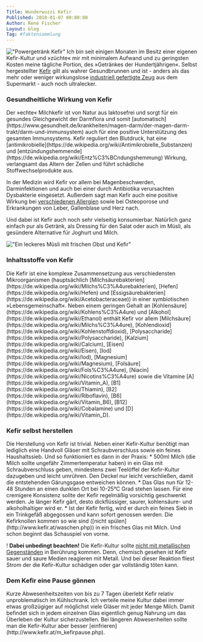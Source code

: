 ```yaml
---
Title: Wunderwuzzi Kefir
Published: 2018-01-07 00:00:00
Author: René Fischer
Layout: blog
Tag: #faktensammlung
---
```

!["Powergetränk Kefir"](2018-01-07-20-43-12.jpg)
Ich bin seit einigen Monaten im Besitz einer eigenen Kefir-Kultur und &raquo;züchte&laquo; mir mit minimalem Aufwand und zu geringsten Kosten meine tägliche Portion, des &raquo;Getränkes der Hundertjährigen&laquo;. Selbst hergestellter [Kefir](https://de.wikipedia.org/wiki/Kefir) gilt als wahrer Gesundbrunnen und ist - anders als das mehr oder weniger wirkungslose [industriell gefertigte Zeug](https://de.wikipedia.org/wiki/Kefir#%E2%80%9EKefir,_mild%E2%80%9C) aus dem Supermarkt - auch noch ultralecker.

<h3>Gesundheitliche Wirkung von Kefir</h3>
Der &raquo;echte&laquo; Milchkefir ist von Natur aus laktosefrei und sorgt für ein gesundes Gleichgewicht der Darmflora und somit [automatisch](https://www.gesundheit.de/krankheiten/magen-darm/der-magen-darm-trakt/darm-und-immunsystem) auch für eine positive Unterstützung des gesamten Immunsystems. Kefir reguliert den Blutdruck, hat eine [antimikrobielle](https://de.wikipedia.org/wiki/Antimikrobielle_Substanzen) und [entzündungshemmende](https://de.wikipedia.org/wiki/Entz%C3%BCndungshemmung) Wirkung, verlangsamt das Altern der Zellen und führt schädliche Stoffwechselprodukte aus.

In der Medizin wird Kefir vor allem bei Magenbeschwerden, Darminfektionen und auch bei einer durch Antibiotika verursachten Dysbakterie eingesetzt. Außerdem sagt man Kefir auch eine positive Wirkung bei [verschiedenen Allergien](http://www.allergie.medhost.de/newsarchiv/ist-kefir-das-wundergetraenk-der-allergiker.html) sowie bei Osteoporose und Erkrankungen von Leber, Gallenblase und Herz nach.

Und dabei ist Kefir auch noch sehr vielseitig konsumierbar. Natürlich ganz einfach pur als Getränk, als Dressing für den Salat oder auch im Müsli, als gesündere Alternative für Joghurt und Milch.

!["Ein leckeres Müsli mit frischen Obst und Kefir"](2018-01-07-09-43-12.jpg)

<h3>Inhaltsstoffe von Kefir</h3>
Die Kefir ist eine komplexe Zusammensetzung aus verschiedensten Mikroorganismen (hauptsächlich [Milchsäurebakterien](https://de.wikipedia.org/wiki/Milchs%C3%A4urebakterien), [Hefen](https://de.wikipedia.org/wiki/Hefen) und [Essigsäurebakterien](https://de.wikipedia.org/wiki/Acetobacteraceae)) in einer symbiotischen &raquo;Lebensgemeinschaft&laquo;. Neben einem geringen Gehalt an [Kohlensäure](https://de.wikipedia.org/wiki/Kohlens%C3%A4ure) und [Alkohol](https://de.wikipedia.org/wiki/Ethanol) enthält Kefir vor allem [Milchsäure](https://de.wikipedia.org/wiki/Milchs%C3%A4ure), [Kohlendioxid](https://de.wikipedia.org/wiki/Kohlenstoffdioxid), [Polysaccharide](https://de.wikipedia.org/wiki/Polysaccharide), [Kalzium](https://de.wikipedia.org/wiki/Calcium), [Eisen](https://de.wikipedia.org/wiki/Eisen), [Iod](https://de.wikipedia.org/wiki/Iod), [Magnesium](https://de.wikipedia.org/wiki/Magnesium), [Folsäure](https://de.wikipedia.org/wiki/Fols%C3%A4ure), [Niacin](https://de.wikipedia.org/wiki/Nicotins%C3%A4ure) sowie die Vitamine [A](https://de.wikipedia.org/wiki/Vitamin_A), [B1](https://de.wikipedia.org/wiki/Thiamin), [B2](https://de.wikipedia.org/wiki/Riboflavin), [B6](https://de.wikipedia.org/wiki/Vitamin_B6), [B12](https://de.wikipedia.org/wiki/Cobalamine) und [D](https://de.wikipedia.org/wiki/Vitamin_D).

<h3>Kefir selbst herstellen</h3>
Die Herstellung von Kefir ist trivial. Neben einer Kefir-Kultur benötigt man lediglich eine Handvoll Gläser mit Schraubverschluss sowie ein feines Haushaltssieb. Und so funktioniert es dann in der Praxis:
* 500ml Milch (die Milch sollte ungefähr Zimmertemperatur haben) in ein Glas mit Schraubverschluss geben, mindestens zwei Teelöffel der Kefir-Kultur dazugeben und leicht umrühren. Den Deckel nur leicht verschließen, damit die entstehenden Gärungsgase entweichen können.
*  Das Glas nun für 12-48 Stunden an einen dunklen Ort bei 10-25°C Grad stehen lassen. Für eine cremigere Konsistenz sollte der Kefir regelmäßig vorsichtig geschwenkt werden. Je länger Kefir gärt, desto dickflüssiger, saurer, kohlensäure- und alkoholhaltiger wird er.
* Ist der Kefir fertig, wird er durch ein feines Sieb in ein Trinkgefäß abgegossen und kann sofort genossen werden. Die Kefirknollen kommen so wie sind ([nicht spülen](http://www.kefir.at/waschen.php)) in ein frisches Glas mit Milch. Und schon beginnt das Schauspiel von vorne.

! **Dabei unbedingt beachten!**
Die Kefir-Kultur sollte [nicht mit metallischen Gegenständen](http://www.kefir.at/faq.php#4)  in Berührung kommen. Denn, chemisch gesehen ist Kefir sauer und saure Medien reagieren mit Metall. Und bei dieser Reaktion fliest Strom der die Kefir-Kultur schädigen oder gar vollständig töten kann.

<h3>Dem Kefir eine Pause gönnen</h3>
Kurze Abwesenheitszeiten von bis zu 7 Tagen überlebt Kefir relativ unproblematisch im Kühlschrank. Ich verteile meine Kultur dabei immer etwas großzügiger auf möglichst viele Gläser mit jeder Menge Milch. Damit befindet sich in jedem einzelnen Glas eigentlich genug Nahrung um das Überleben der Kultur sicherzustellen. Bei längeren Abwesenheiten sollte man die Kefir-Kultur aber besser [einfrieren](http://www.kefir.at/m_kefirpause.php).
